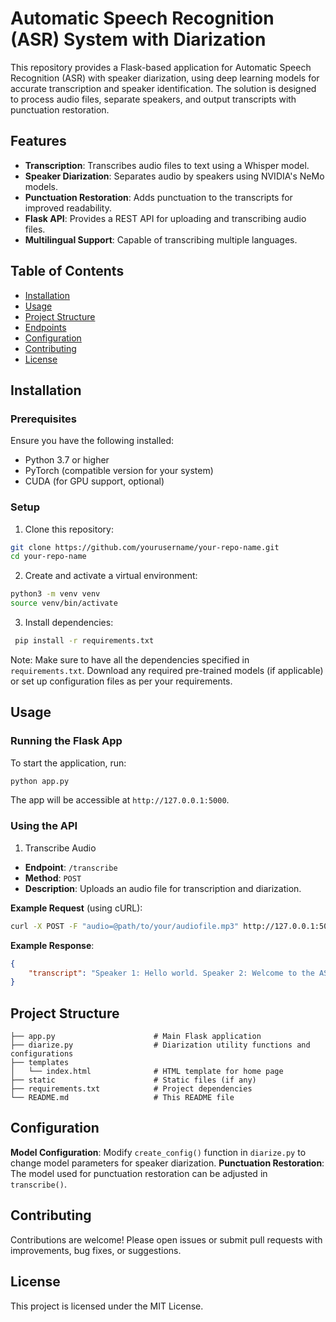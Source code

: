 # Automatic Speech Recognition (ASR) System with Diarization

This repository provides a Flask-based application for Automatic Speech Recognition (ASR) with speaker diarization, using deep learning models for accurate transcription and speaker identification. The solution is designed to process audio files, separate speakers, and output transcripts with punctuation restoration.

## Features
- **Transcription**: Transcribes audio files to text using a Whisper model.
- **Speaker Diarization**: Separates audio by speakers using NVIDIA's NeMo models.
- **Punctuation Restoration**: Adds punctuation to the transcripts for improved readability.
- **Flask API**: Provides a REST API for uploading and transcribing audio files.
- **Multilingual Support**: Capable of transcribing multiple languages.

  
## Table of Contents
- [Installation](#installation)
- [Usage](#usage)
- [Project Structure](#project-structure)
- [Endpoints](#endpoints)
- [Configuration](#configuration)
- [Contributing](#contributing)
- [License](#license)

## Installation
### Prerequisites
Ensure you have the following installed:

- Python 3.7 or higher
- PyTorch (compatible version for your system)
- CUDA (for GPU support, optional)

### Setup
1. Clone this repository:
```bash
git clone https://github.com/yourusername/your-repo-name.git
cd your-repo-name
```

2. Create and activate a virtual environment:
```bash
python3 -m venv venv 
source venv/bin/activate
```

3. Install dependencies:
```bash
 pip install -r requirements.txt
```
Note: Make sure to have all the dependencies specified in `requirements.txt`.
Download any required pre-trained models (if applicable) or set up configuration files as per your requirements.


## Usage
### Running the Flask App
To start the application, run:
```bash
python app.py
```
The app will be accessible at `http://127.0.0.1:5000`.

### Using the API
1. Transcribe Audio
- **Endpoint**: `/transcribe`
- **Method**: `POST`
- **Description**: Uploads an audio file for transcription and diarization.

**Example Request** (using cURL):
```bash
curl -X POST -F "audio=@path/to/your/audiofile.mp3" http://127.0.0.1:5000/transcribe
```
**Example Response**:
```json
{
    "transcript": "Speaker 1: Hello world. Speaker 2: Welcome to the ASR system."
}
```
## Project Structure
```plain text
├── app.py                      # Main Flask application
├── diarize.py                  # Diarization utility functions and configurations
├── templates
│   └── index.html              # HTML template for home page
├── static                      # Static files (if any)
├── requirements.txt            # Project dependencies
└── README.md                   # This README file
```
## Configuration
**Model Configuration**: Modify `create_config()` function in `diarize.py` to change model parameters for speaker diarization.
**Punctuation Restoration**: The model used for punctuation restoration can be adjusted in `transcribe()`.

## Contributing
Contributions are welcome! Please open issues or submit pull requests with improvements, bug fixes, or suggestions.

## License
This project is licensed under the MIT License.

